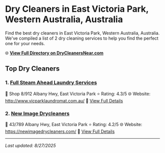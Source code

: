 # Dry Cleaners in East Victoria Park, Western Australia, Australia

Find the best dry cleaners in East Victoria Park, Western Australia, Australia. We've compiled a list of 2 dry cleaning services to help you find the perfect one for your needs.

🌐 **[View Full Directory on DryCleanersNear.com](https://drycleanersnear.com/city/Australia/Western%20Australia/East%20Victoria%20Park)**

## Top Dry Cleaners

### 1. [Full Steam Ahead Laundry Services](https://drycleanersnear.com/dryCleaner/68ad15f51d9ee695c9252c19/full-steam-ahead-laundry-services)
📍 Shop 8/912 Albany Hwy, East Victoria Park
⭐ Rating: 4.3/5
🌐 Website: http://www.vicparklaundromat.com.au/
🔗 [View Full Details](https://drycleanersnear.com/dryCleaner/68ad15f51d9ee695c9252c19/full-steam-ahead-laundry-services)

### 2. [New Image Drycleaners](https://drycleanersnear.com/dryCleaner/68ad160c1d9ee695c9252cd5/new-image-drycleaners)
📍 43/789 Albany Hwy, East Victoria Park
⭐ Rating: 4.2/5
🌐 Website: https://newimagedrycleaners.com/
🔗 [View Full Details](https://drycleanersnear.com/dryCleaner/68ad160c1d9ee695c9252cd5/new-image-drycleaners)


---

*Last updated: 8/27/2025*
